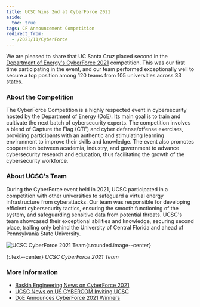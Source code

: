 ```yaml
---
title: UCSC Wins 2nd at CyberForce 2021
aside:
  toc: true
tags: CF Announcement Competition
redirect_from:
  - /2021/11/CyberForce
---
```


We are pleased to share that UC Santa Cruz placed second in the [Department of Energy's CyberForce 2021](https://cyberforce.energy.gov/) competition. This was our first time participating in the event, and our team performed exceptionally well to secure a top position among 120 teams from 105 universities across 33 states.

### About the Competition
The CyberForce Competition is a highly respected event in cybersecurity hosted by the Department of Energy (DoE). Its main goal is to train and cultivate the next batch of cybersecurity experts. The competition involves a blend of Capture the Flag (CTF) and cyber defense/offense exercises, providing participants with an authentic and stimulating learning environment to improve their skills and knowledge. The event also promotes cooperation between academia, industry, and government to advance cybersecurity research and education, thus facilitating the growth of the cybersecurity workforce.

### About UCSC's Team
During the CyberForce event held in 2021, UCSC participated in a competition with other universities to safeguard a virtual energy infrastructure from cyberattacks. Our team was responsible for developing efficient cybersecurity tactics, ensuring the smooth functioning of the system, and safeguarding sensitive data from potential threats. UCSC's team showcased their exceptional abilities and knowledge, securing second place, trailing only behind the University of Central Florida and ahead of Pennsylvania State University.

![UCSC CyberForce 2021 Team](/assets/cyberforce2021/team_photo.jpg){:.rounded.image--center}

{:.text--center}
*UCSC CyberForce 2021 Team*

### More Information
- [Baskin Engineering News on CyberForce 2021](https://engineering.ucsc.edu/news/news-story-ucsc-team-cybersecurity-competition/)
- [UCSC News on US CYBERCOM Inviting UCSC](https://news.ucsc.edu/2022/02/ucsc-joins-cybercom-aen.html)
- [DoE Announces CyberForce 2021 Winners](https://www.energy.gov/ceser/articles/us-department-energy-names-university-central-florida-winner-cyberforce-competition)
